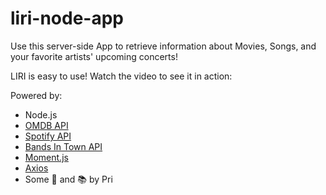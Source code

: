 # liri-node-app
Use this server-side App to retrieve information about Movies, Songs, and your favorite artists' upcoming concerts! 

LIRI is easy to use! Watch the video to see it in action:

Powered by:
- Node.js
- [OMDB API](http://www.omdbapi.com/)
- [Spotify API](https://developer.spotify.com/documentation/)
- [Bands In Town API](https://manager.bandsintown.com/support/bandsintown-api?locale=en)
- [Moment.js](https://www.npmjs.com/package/moment)
- [Axios](https://www.npmjs.com/package/axios)
- Some :brain: and :books: by Pri



